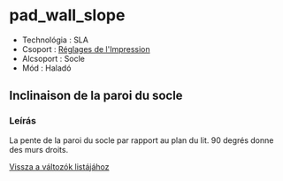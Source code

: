 # pad\_wall\_slope

* Technológia : SLA
* Csoport : [Réglages de l'Impression](../sla_printer/sla_parameters.md)
* Alcsoport : Socle
* Mód : Haladó

## Inclinaison de la paroi du socle

### Leírás

La pente de la paroi du socle par rapport au plan du lit. 90 degrés donne des murs droits.

[Vissza a változók listájához](variable_list.md)

